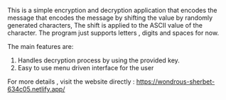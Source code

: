 This is a simple encryption and decryption application that encodes the message that  encodes the message by 
shifting the value by randomly generated characters, The shift is applied to the ASCII
value of the character. The program just supports letters , digits and spaces for now.

The main features are:
1. Handles decryption process by using the provided key.
2. Easy to use menu driven interface for the user

For more details , visit the website directly : 
https://wondrous-sherbet-634c05.netlify.app/
